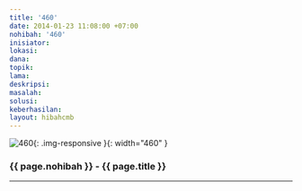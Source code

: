 ```yaml
---
title: '460'
date: 2014-01-23 11:08:00 +07:00
nohibah: '460'
inisiator: 
lokasi: 
dana: 
topik: 
lama: 
deskripsi: 
masalah: 
solusi: 
keberhasilan: 
layout: hibahcmb
---
```


![460](/static/img/hibahcmb/460.png){: .img-responsive }{: width="460" }

### {{ page.nohibah }} - {{ page.title }}

---
